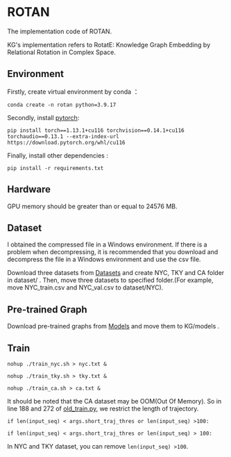 # ROTAN
The implementation code of ROTAN.

KG's implementation refers to RotatE: Knowledge Graph Embedding by Relational Rotation in Complex Space.

## Environment

Firstly, create virtual environment by conda ：

`conda create -n rotan python=3.9.17`

Secondly, install [pytorch](https://pytorch.org/get-started/previous-versions/):

`pip install torch==1.13.1+cu116 torchvision==0.14.1+cu116 torchaudio==0.13.1 --extra-index-url https://download.pytorch.org/whl/cu116`

Finally, install other dependencies :

`pip install -r requirements.txt`

## Hardware

GPU memory should be greater than or equal to 24576 MB.

## Dataset 
I obtained the compressed file in a Windows environment. If there is a problem when decompressing, it is recommended that you download and decompress the file in a Windows environment and use the csv file.

Download three datasets from [Datasets](https://drive.google.com/drive/folders/1xsML0LIhTaF5x0rXmqwLsmwCKabFb-D5?usp=sharing) and create NYC, TKY and CA folder in dataset/ . Then, move three datasets to specified folder.(For example, move NYC_train.csv and NYC_val.csv to dataset/NYC).

## Pre-trained Graph

Download pre-trained graphs from [Models](https://drive.google.com/drive/folders/1qVKTWVWL9qr8-yY7EKv3ZPk2YcEArEC5?usp=sharing) and move them to KG/models .

## Train

`nohup ./train_nyc.sh > nyc.txt &`

`nohup ./train_tky.sh > tky.txt &`

`nohup ./train_ca.sh > ca.txt &`

It should be noted that the CA dataset may be OOM(Out Of Memory). So in line 188 and 272 of [old_train.py](https://github.com/ruiwenfan/ROTAN/blob/main/old_train.py), we restrict the length of trajectory.

`if len(input_seq) < args.short_traj_thres or len(input_seq) >100:`

`if len(input_seq) < args.short_traj_thres or len(input_seq) > 100:`

In NYC and TKY dataset, you can remove `len(input_seq) >100`.




